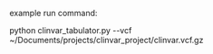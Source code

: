 example run command:

python clinvar_tabulator.py --vcf ~/Documents/projects/clinvar_project/clinvar.vcf.gz
